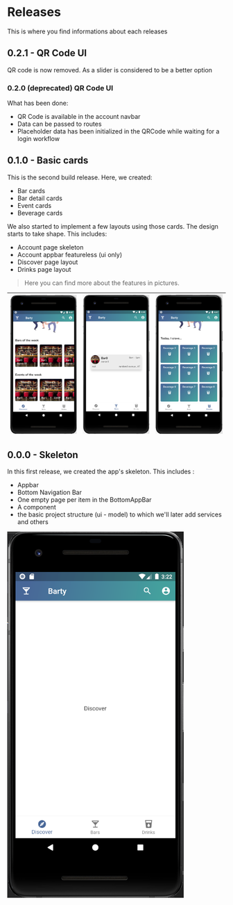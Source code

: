 # Releases

This is where you find informations about each releases

## 0.2.1 - QR Code UI

QR code is now removed. As a slider is considered to be a better option

### 0.2.0 (deprecated) QR Code UI

What has been done:

* QR Code is available in the account navbar
* Data can be passed to routes
* Placeholder data has been initialized in the QRCode while waiting for a login workflow

## 0.1.0 - Basic cards

This is the second build release. Here, we created:

* Bar cards
* Bar detail cards
* Event cards
* Beverage cards

We also started to implement a few layouts using those cards. The design starts to take shape. This includes:

* Account page skeleton
* Account appbar featureless (ui only)
* Discover page layout
* Drinks page layout

> Here you can find more about the features in pictures.

| ![i](images/barandeventcards.png "Discover layout including event and bar cards") | ![i](images/bardetailcard.png "Bar detail") | ![i](images/beverageCard.png "Beverages cards")  | 
|---|---|---|

## 0.0.0 - Skeleton

In this first release, we created the app's skeleton. This includes : 

* Appbar
* Bottom Navigation Bar
* One empty page per item in the BottomAppBar
* A component
* the basic project structure (ui - model) to which we'll later add services and others

![i](images/skeleton-screen-1.png "DiscoverScreen in our skeleton")
